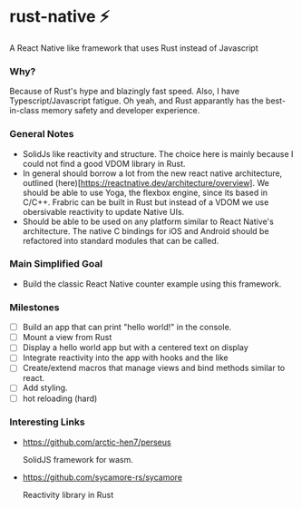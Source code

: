 # rust-native ⚡️
A React Native like framework that uses Rust instead of Javascript

### Why?
Because of Rust's hype and blazingly fast speed. Also, I have Typescript/Javascript fatigue. Oh yeah, and Rust apparantly has the best-in-class memory safety and developer experience.

### General Notes
 - SolidJs like reactivity and structure. The choice here is mainly because I could not find a good VDOM library in Rust.
 - In general should borrow a lot from the new react native architecture, outlined (here)[https://reactnative.dev/architecture/overview].
   We should be able to use Yoga, the flexbox engine, since its based in C/C++. Frabric can be built in Rust but instead of a VDOM
   we use obersivable reactivity to update Native UIs.
 - Should be able to be used on any platform similar to React Native's architecture. The native C bindings for iOS and Android should be
   refactored into standard modules that can be called.
   
### Main Simplified Goal
 - Build the classic React Native counter example using this framework.

### Milestones
 - [ ] Build an app that can print "hello world!" in the console.
 - [ ] Mount a view from Rust
 - [ ] Display a hello world app but with a centered text on display
 - [ ] Integrate reactivity into the app with hooks and the like
 - [ ] Create/extend macros that manage views and bind methods similar to react.
 - [ ] Add styling.
 - [ ] hot reloading (hard)

### Interesting Links
 - https://github.com/arctic-hen7/perseus

   SolidJS framework for wasm.

 - https://github.com/sycamore-rs/sycamore

   Reactivity library in Rust
